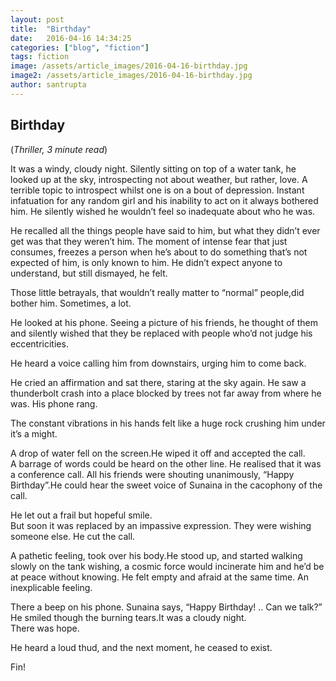 ```yaml
---
layout: post
title:  "Birthday"
date:   2016-04-16 14:34:25
categories: ["blog", "fiction"]
tags: fiction
image: /assets/article_images/2016-04-16-birthday.jpg
image2: /assets/article_images/2016-04-16-birthday.jpg
author: santrupta
---
```

<h2>Birthday</h2>
(<i>Thriller, 3 minute read</i>)
<p>It was a windy, cloudy night. Silently sitting on top of a water tank, he looked up at the sky, introspecting not about weather, but rather, love. A terrible topic to introspect whilst one is on a bout of depression. Instant infatuation for any random girl and his inability to act on it always bothered him. 
He silently wished he wouldn’t feel so inadequate about who he was. </p>
<p>He recalled all the things people have said to him, but what they didn’t ever get was that they weren’t him.
The moment of intense fear that just consumes, freezes a person when he’s about to do something that’s not expected of him, is only known to him. He didn’t expect anyone to understand, but still dismayed, he felt. </p>
<p>Those little betrayals, that wouldn’t really matter to “normal” people,did bother him. Sometimes, a lot.</p>
<p>He looked at his phone. Seeing a picture of his friends, he thought of them and silently wished that they be replaced with people who’d not judge his eccentricities.</p>
<p>He heard a voice calling him from downstairs, urging him to come back.</p> 
<p>He cried an affirmation and sat there, staring at the sky again. He saw a thunderbolt crash into a place blocked by trees not far away from where he was.
His phone rang. </p>
<p>The constant vibrations in his hands felt like a huge rock crushing him under it’s a might.</p>
<p>A drop of water fell on the screen.He wiped it off and accepted the call.<br>
A barrage of words could be heard on the other line. He realised that it was a conference call. All his friends were shouting unanimously, “Happy Birthday”.He could hear the sweet voice of Sunaina in the cacophony of the call. </p>
<p>He let out a frail but hopeful smile.<br>
But soon it was replaced by an impassive expression. They were wishing someone else. He cut the call.</p>
<p>A pathetic feeling, took over his body.He stood up, and started walking slowly on the tank wishing, a cosmic force would incinerate him and he’d be at peace without knowing. He felt empty and afraid at the same time. An inexplicable feeling.</p>
<p>There a beep on his phone. Sunaina says, “Happy Birthday! .. Can we talk?”<br>
He smiled though the burning tears.It was a cloudy night. <br>
There was hope.<br>
<p>He heard a loud thud, and the next moment, he ceased to exist. </p>
<p>Fin!</p>
